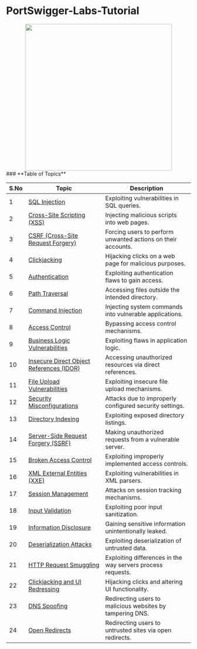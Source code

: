 # PortSwigger-Labs-Tutorial
<div align="center">
  <img src="https://github.com/user-attachments/assets/e3b16d13-5e78-4db3-b1dc-ed3501e16c26" height=400></img>
</div>
### **Table of Topics**

| **S.No** | **Topic**                                                                                 | **Description**                                              |  
|----------|-------------------------------------------------------------------------------------------|--------------------------------------------------------------|  
| 1        | [SQL Injection](./SQL_Injection/README.md)                                               | Exploiting vulnerabilities in SQL queries.                   |  
| 2        | [Cross-Site Scripting (XSS)](./Cross_Site_Scripting/README.md)                           | Injecting malicious scripts into web pages.                  |  
| 3        | [CSRF (Cross-Site Request Forgery)](./CSRF/README.md)                                    | Forcing users to perform unwanted actions on their accounts. |  
| 4        | [Clickjacking](./Clickjacking/README.md)                                                 | Hijacking clicks on a web page for malicious purposes.        |  
| 5        | [Authentication](./Authentication/README.md)                                            | Exploiting authentication flaws to gain access.              |  
| 6        | [Path Traversal](./Path_Traversal/README.md)                                             | Accessing files outside the intended directory.              |  
| 7        | [Command Injection](./Command_Injection/README.md)                                       | Injecting system commands into vulnerable applications.       |  
| 8        | [Access Control](./Access_Control/README.md)                                             | Bypassing access control mechanisms.                         |  
| 9        | [Business Logic Vulnerabilities](./Business_Logic/README.md)                             | Exploiting flaws in application logic.                       |  
| 10       | [Insecure Direct Object References (IDOR)](./IDOR/README.md)                             | Accessing unauthorized resources via direct references.       |  
| 11       | [File Upload Vulnerabilities](./File_Upload/README.md)                                   | Exploiting insecure file upload mechanisms.                  |  
| 12       | [Security Misconfigurations](./Security_Misconfigurations/README.md)                     | Attacks due to improperly configured security settings.       |  
| 13       | [Directory Indexing](./Directory_Indexing/README.md)                                     | Exploiting exposed directory listings.                       |  
| 14       | [Server-Side Request Forgery (SSRF)](./SSRF/README.md)                                   | Making unauthorized requests from a vulnerable server.        |  
| 15       | [Broken Access Control](./Broken_Access_Control/README.md)                               | Exploiting improperly implemented access controls.            |  
| 16       | [XML External Entities (XXE)](./XXE/README.md)                                           | Exploiting vulnerabilities in XML parsers.                   |  
| 17       | [Session Management](./Session_Management/README.md)                                     | Attacks on session tracking mechanisms.                      |  
| 18       | [Input Validation](./Input_Validation/README.md)                                         | Exploiting poor input sanitization.                          |  
| 19       | [Information Disclosure](./Information_Disclosure/README.md)                             | Gaining sensitive information unintentionally leaked.         |  
| 20       | [Deserialization Attacks](./Deserialization/README.md)                                   | Exploiting deserialization of untrusted data.                |  
| 21       | [HTTP Request Smuggling](./HTTP_Request_Smuggling/README.md)                             | Exploiting differences in the way servers process requests.   |  
| 22       | [Clickjacking and UI Redressing](./Clickjacking_UI/README.md)                            | Hijacking clicks and altering UI functionality.              |  
| 23       | [DNS Spoofing](./DNS_Spoofing/README.md)                                                 | Redirecting users to malicious websites by tampering DNS.     |  
| 24       | [Open Redirects](./Open_Redirects/README.md)                                             | Redirecting users to untrusted sites via open redirects.      |  


